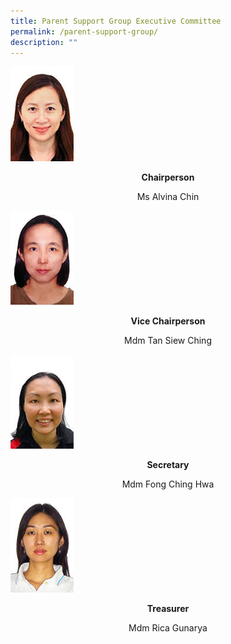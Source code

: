 ```yaml
---
title: Parent Support Group Executive Committee
permalink: /parent-support-group/
description: ""
---
```

<img style="width: 20%;" src="/images/psgec1.jpg" />
<p style="text-align: center;"><strong>Chairperson</strong></p>
<p style="text-align: center;">Ms Alvina Chin</p>
<img style="width: 20%;" src="/images/psgec2.jpg" />
<p style="text-align: center;"><strong>Vice Chairperson</strong></p>
<p style="text-align: center;">Mdm Tan Siew Ching</p>
<img style="width: 20%;" src="/images/psgec3.jpg" />
<p style="text-align: center;"><strong>Secretary</strong></p>
<p style="text-align: center;">Mdm Fong Ching Hwa</p>
<img style="width: 20%;" src="/images/psgec4.jpg" />
<p style="text-align: center;"><strong>Treasurer</strong></p>
<p style="text-align: center;">Mdm Rica Gunarya</p>